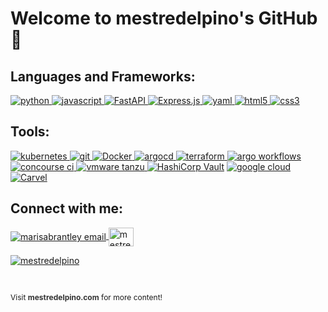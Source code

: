 # Welcome to mestredelpino's GitHub 👋

<h2 align="left">Languages and Frameworks:</h2>
<p align="left">
<a href="https://www.python.org/" target="_blank"> <img src="https://img.shields.io/badge/Python-3776AB?style=for-the-badge&logo=python&logoColor=white" alt="python" </a>
<a href="https://developer.mozilla.org/en-US/docs/Web/JavaScript" target="_blank"> <img src="https://img.shields.io/badge/JavaScript-323330?style=for-the-badge&logo=javascript&logoColor=F7DF1Eg" alt="javascript" </a>
<a href="https://fastapi.tiangolo.com/" target="_blank">
  <img src="https://img.shields.io/badge/FastAPI-009688?style=for-the-badge&logo=fastapi&logoColor=white" alt="FastAPI">
</a>
<a href="https://expressjs.com/" target="_blank"> 
  <img src="https://img.shields.io/badge/Express.js-000000?style=for-the-badge&logo=express&logoColor=white" alt="Express.js">
</a>
<a href="https://yaml.org/" target="_blank"> <img src="https://img.shields.io/badge/YAML-2E9AFE?style=for-the-badge&logo=yaml&logoColor=white" alt="yaml" </a>
<a href="https://www.w3.org/html/" target="_blank"> <img src="https://img.shields.io/badge/HTML5-E34F26?style=for-the-badge&logo=html5&logoColor=white" alt="html5" /> </a>
<a href="https://www.w3schools.com/css/" target="_blank"> <img src="https://img.shields.io/badge/CSS3-1572B6?style=for-the-badge&logo=css3&logoColor=white" alt="css3" /> </a>






<h2 align="left">Tools:</h2>
<a href="https://kubernetes.io/" target="_blank"> <img src="https://img.shields.io/badge/Kubernetes-326CE5?style=for-the-badge&logo=kubernetes&logoColor=white" alt="kubernetes" </a>
<a href="https://git-scm.com/" target="_blank"> <img src="https://img.shields.io/badge/Git-F05032?style=for-the-badge&logo=git&logoColor=white" alt="git" </a>
<a href="https://www.docker.com/" target="_blank"> 
  <img src="https://img.shields.io/badge/Docker-2496ED?style=for-the-badge&logo=docker&logoColor=white" alt="Docker">
</a>
<a href="https://argoproj.github.io/argo-cd/" target="_blank"> <img src="https://img.shields.io/badge/ArgoCD-FF6C2F?style=for-the-badge&logo=argocd&logoColor=white" alt="argocd" </a>
<a href="https://www.terraform.io/" target="_blank"> <img src="https://img.shields.io/badge/Terraform-623CE4?style=for-the-badge&logo=terraform&logoColor=white" alt="terraform" </a>
<a href="https://argoproj.github.io/argo/" target="_blank"> <img src="https://img.shields.io/badge/Argo%20Workflows-FF6C2F?style=for-the-badge&logo=argoproj&logoColor=white" alt="argo workflows" </a>
<a href="https://concourse-ci.org/" target="_blank"> <img src="https://img.shields.io/badge/Concourse%20CI-212121?style=for-the-badge&logo=concourse&logoColor=white" alt="concourse ci" </a>
<a href="https://tanzu.vmware.com/" target="_blank"> <img src="https://img.shields.io/badge/VMware%20Tanzu-0072C6?style=for-the-badge" alt="vmware tanzu" </a>
<a href="https://www.vaultproject.io/" target="_blank"><img src="https://img.shields.io/badge/HashiCorp%20Vault-000000?style=for-the-badge&amp;logo=vault&amp;logoColor=FFD814" alt="HashiCorp Vault"></a>
<a href="https://cloud.google.com/" target="_blank"><img src="https://img.shields.io/badge/Google%20Cloud-%234285F4.svg?style=for-the-badge&logo=google-cloud&logoColor=white" alt="google cloud"></a>
<a href="https://carvel.dev/" target="_blank"> 
  <img src="https://img.shields.io/badge/Carvel-2561A3?style=for-the-badge&logo=carvel&logoColor=white" alt="Carvel">
</a>






<h2 align="left">Connect with me:</h2>
<p align="left">
<a href="mailto: carlosmestredp@gmail.com" target="blank"><img align="center" src="https://img.icons8.com/dotty/40/000000/email.png" alt="marisabrantley email" />
</a>
<a href="https://www.linkedin.com/in/mestredelpino/" rel="noopener noreferrer" target="_blank"><img align="center" src="https://raw.githubusercontent.com/rahuldkjain/github-profile-readme-generator/master/src/images/icons/Social/linked-in-alt.svg" alt="mestredelpino" height="30" width="40" /></a>
<p align="left">
<a href="https://twitter.com/mestredelpino" rel="noopener noreferrer" target="_blank"> <img src="https://img.shields.io/twitter/follow/mestredelpino?logo=twitter&style=for-the-badge" alt="mestredelpino" /></a>
</p>
<br>
<p style="font-size: 12px;">Visit <a href="https://mestredelpino.com" target="_blank" style="color: #333; font-weight: bold; text-decoration: none;">mestredelpino.com</a> for more content!</p>





</p>
<br>

<!--
**mestredelpino/mestredelpino** is a ✨ _special_ ✨ repository because its `README.md` (this file) appears on your GitHub profile.

Here are some ideas to get you started:

- 🔭 I’m currently working on ...
- 🌱 I’m currently learning ...
- 👯 I’m looking to collaborate on ...
- 🤔 I’m looking for help with ...
- 💬 Ask me about ...
- 📫 How to reach me: ...
- 😄 Pronouns: ...
- ⚡ Fun fact: ...
-->

